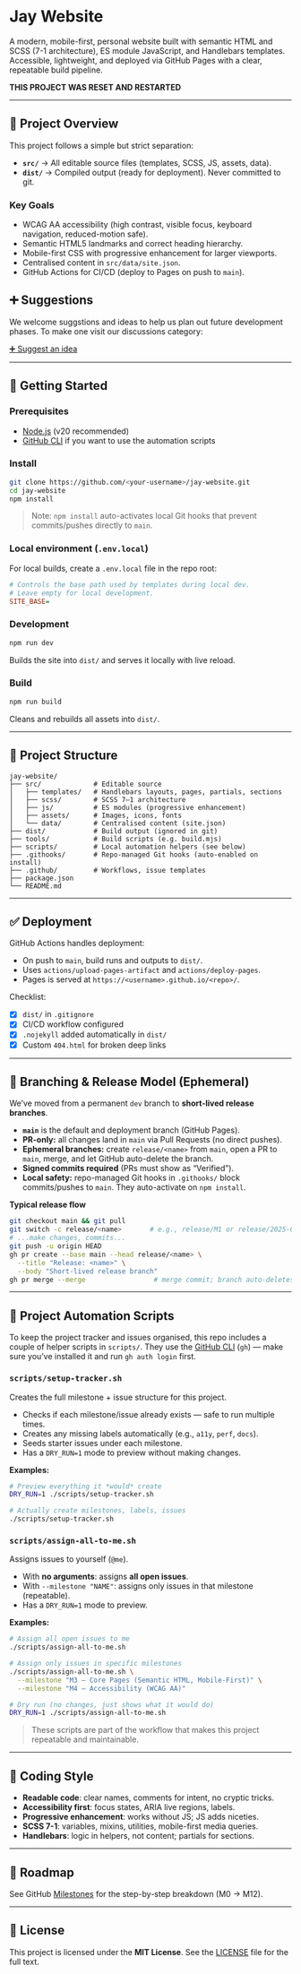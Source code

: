 # Jay Website

A modern, mobile-first, personal website built with semantic HTML and SCSS (7-1 architecture), ES module JavaScript, and Handlebars templates. Accessible, lightweight, and deployed via GitHub Pages with a clear, repeatable build pipeline.

**THIS PROJECT WAS RESET AND RESTARTED**

---

## 📖 Project Overview

This project follows a simple but strict separation:

- **`src/`** → All editable source files (templates, SCSS, JS, assets, data).  
- **`dist/`** → Compiled output (ready for deployment). Never committed to git.  

### Key Goals
- WCAG AA accessibility (high contrast, visible focus, keyboard navigation, reduced-motion safe).  
- Semantic HTML5 landmarks and correct heading hierarchy.  
- Mobile-first CSS with progressive enhancement for larger viewports.  
- Centralised content in `src/data/site.json`.  
- GitHub Actions for CI/CD (deploy to Pages on push to `main`).

## ➕ Suggestions

We welcome suggstions and ideas to help us plan out future development phases.  To make one visit our discussions category:

[➕ Suggest an idea](https://github.com/jaygtel/jay-website/discussions/new?category=ideas)

---

## 🚀 Getting Started

### Prerequisites
- [Node.js](https://nodejs.org/) (v20 recommended)  
- [GitHub CLI](https://cli.github.com/) if you want to use the automation scripts

### Install
```bash
git clone https://github.com/<your-username>/jay-website.git
cd jay-website
npm install
````

> Note: `npm install` auto-activates local Git hooks that prevent commits/pushes directly to `main`.

### Local environment (`.env.local`)

For local builds, create a `.env.local` file in the repo root:

```ini
# Controls the base path used by templates during local dev.
# Leave empty for local development.
SITE_BASE=
```

### Development

```bash
npm run dev
```

Builds the site into `dist/` and serves it locally with live reload.

### Build

```bash
npm run build
```

Cleans and rebuilds all assets into `dist/`.

---

## 🧩 Project Structure

```
jay-website/
├── src/             # Editable source
│   ├── templates/   # Handlebars layouts, pages, partials, sections
│   ├── scss/        # SCSS 7–1 architecture
│   ├── js/          # ES modules (progressive enhancement)
│   ├── assets/      # Images, icons, fonts
│   └── data/        # Centralised content (site.json)
├── dist/            # Build output (ignored in git)
├── tools/           # Build scripts (e.g. build.mjs)
├── scripts/         # Local automation helpers (see below)
├── .githooks/       # Repo-managed Git hooks (auto-enabled on install)
├── .github/         # Workflows, issue templates
├── package.json
└── README.md
```

---

## ✅ Deployment

GitHub Actions handles deployment:

* On push to `main`, build runs and outputs to `dist/`.
* Uses `actions/upload-pages-artifact` and `actions/deploy-pages`.
* Pages is served at `https://<username>.github.io/<repo>/`.

Checklist:

* [x] `dist/` in `.gitignore`
* [x] CI/CD workflow configured
* [x] `.nojekyll` added automatically in `dist/`
* [x] Custom `404.html` for broken deep links

---

## 🔀 Branching & Release Model (Ephemeral)

We’ve moved from a permanent `dev` branch to **short-lived release branches**.

* **`main`** is the default and deployment branch (GitHub Pages).
* **PR-only:** all changes land in `main` via Pull Requests (no direct pushes).
* **Ephemeral branches:** create `release/<name>` from `main`, open a PR to `main`, merge, and let GitHub auto-delete the branch.
* **Signed commits required** (PRs must show as “Verified”).
* **Local safety:** repo-managed Git hooks in `.githooks/` block commits/pushes to `main`. They auto-activate on `npm install`.

**Typical release flow**

```bash
git checkout main && git pull
git switch -c release/<name>       # e.g., release/M1 or release/2025-09-14
# ...make changes, commits...
git push -u origin HEAD
gh pr create --base main --head release/<name> \
  --title "Release: <name>" \
  --body "Short-lived release branch"
gh pr merge --merge                 # merge commit; branch auto-deletes on merge
```

---

## 🔧 Project Automation Scripts

To keep the project tracker and issues organised, this repo includes a couple of helper scripts in `scripts/`.
They use the [GitHub CLI](https://cli.github.com/) (`gh`) — make sure you’ve installed it and run `gh auth login` first.

### `scripts/setup-tracker.sh`

Creates the full milestone + issue structure for this project.

* Checks if each milestone/issue already exists — safe to run multiple times.
* Creates any missing labels automatically (e.g., `a11y`, `perf`, `docs`).
* Seeds starter issues under each milestone.
* Has a `DRY_RUN=1` mode to preview without making changes.

**Examples:**

```bash
# Preview everything it *would* create
DRY_RUN=1 ./scripts/setup-tracker.sh

# Actually create milestones, labels, issues
./scripts/setup-tracker.sh
```

### `scripts/assign-all-to-me.sh`

Assigns issues to yourself (`@me`).

* With **no arguments**: assigns **all open issues**.
* With `--milestone "NAME"`: assigns only issues in that milestone (repeatable).
* Has a `DRY_RUN=1` mode to preview.

**Examples:**

```bash
# Assign all open issues to me
./scripts/assign-all-to-me.sh

# Assign only issues in specific milestones
./scripts/assign-all-to-me.sh \
  --milestone "M3 — Core Pages (Semantic HTML, Mobile-First)" \
  --milestone "M4 — Accessibility (WCAG AA)"

# Dry run (no changes, just shows what it would do)
DRY_RUN=1 ./scripts/assign-all-to-me.sh
```

> These scripts are part of the workflow that makes this project repeatable and maintainable.

---

## 📝 Coding Style

* **Readable code**: clear names, comments for intent, no cryptic tricks.
* **Accessibility first**: focus states, ARIA live regions, labels.
* **Progressive enhancement**: works without JS; JS adds niceties.
* **SCSS 7-1**: variables, mixins, utilities, mobile-first media queries.
* **Handlebars**: logic in helpers, not content; partials for sections.

---

## 📌 Roadmap

See GitHub [Milestones](https://github.com/jaygtel/jay-website/milestones) for the step-by-step breakdown (M0 → M12).

---

## 📄 License

This project is licensed under the **MIT License**. See the [LICENSE](LICENSE) file for the full text.
